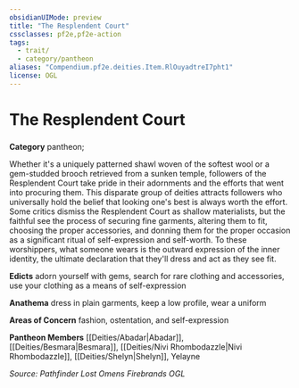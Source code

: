 ```yaml
---
obsidianUIMode: preview
title: "The Resplendent Court"
cssclasses: pf2e,pf2e-action
tags:
  - trait/
  - category/pantheon
aliases: "Compendium.pf2e.deities.Item.RlOuyadtreI7pht1"
license: OGL
---
```

# The Resplendent Court

### 

**Category** pantheon; 




Whether it's a uniquely patterned shawl woven of the softest wool or a gem-studded brooch retrieved from a sunken temple, followers of the Resplendent Court take pride in their adornments and the efforts that went into procuring them. This disparate group of deities attracts followers who universally hold the belief that looking one's best is always worth the effort. Some critics dismiss the Resplendent Court as shallow materialists, but the faithful see the process of securing fine garments, altering them to fit, choosing the proper accessories, and donning them for the proper occasion as a significant ritual of self-expression and self-worth. To these worshippers, what someone wears is the outward expression of the inner identity, the ultimate declaration that they'll dress and act as they see fit.

**Edicts** adorn yourself with gems, search for rare clothing and accessories, use your clothing as a means of self-expression

**Anathema** dress in plain garments, keep a low profile, wear a uniform

**Areas of Concern** fashion, ostentation, and self-expression

**Pantheon Members** [[Deities/Abadar|Abadar]], [[Deities/Besmara|Besmara]], [[Deities/Nivi Rhombodazzle|Nivi Rhombodazzle]], [[Deities/Shelyn|Shelyn]], Yelayne

*Source: Pathfinder Lost Omens Firebrands*
*OGL*